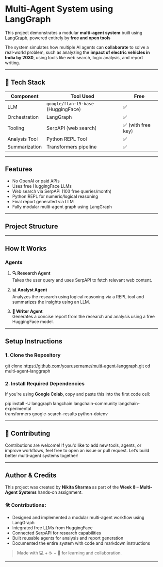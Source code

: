 #  Multi-Agent System using LangGraph 

This project demonstrates a modular **multi-agent system** built using [LangGraph](https://github.com/langchain-ai/langgraph), powered entirely by **free and open tools** 

The system simulates how multiple AI agents can **collaborate** to solve a real-world problem, such as analyzing the **impact of electric vehicles in India by 2030**, using tools like web search, logic analysis, and report writing.

---

## 🔧 Tech Stack

| Component         | Tool Used                          | Free |
|------------------|-------------------------------------|------|
| LLM              | `google/flan-t5-base` (HuggingFace) | ✅   |
| Orchestration    | LangGraph                           | ✅   |
| Tooling          | SerpAPI (web search)                | ✅ (with free key) |
| Analysis Tool    | Python REPL Tool                    | ✅   |
| Summarization    | Transformers pipeline               | ✅   |

---

##  Features

-  No OpenAI or paid APIs
-  Uses free HuggingFace LLMs
-  Web search via SerpAPI (100 free queries/month)
-  Python REPL for numeric/logical reasoning
-  Final report generated via LLM
-  Fully modular multi-agent graph using LangGraph

---

## Project Structure

---

##  How It Works

###  Agents

1. **🔍 Research Agent**  
   Takes the user query and uses SerpAPI to fetch relevant web content.

2. **📊 Analyst Agent**  
   Analyzes the research using logical reasoning via a REPL tool and summarizes the insights using an LLM.

3. **📝 Writer Agent**  
   Generates a concise report from the research and analysis using a free HuggingFace model.

---

##  Setup Instructions

### 1. Clone the Repository

git clone https://github.com/yourusername/multi-agent-langgraph.git
cd multi-agent-langgraph

### 2. Install Required Dependencies

If you're using **Google Colab**, copy and paste this into the first code cell:

pip install -U langgraph langchain langchain-community langchain-experimental \
transformers google-search-results python-dotenv

---

## 🤝 Contributing

Contributions are welcome! If you'd like to add new tools, agents, or improve workflows, feel free to open an issue or pull request. Let’s build better multi-agent systems together!

---

##  Author & Credits

This project was created by **Nikita Sharma** as part of the **Week 8 – Multi-Agent Systems** hands-on assignment.

### 🛠️ Contributions:
- Designed and implemented a modular multi-agent workflow using LangGraph
- Integrated free LLMs from HuggingFace
- Connected SerpAPI for research capabilities
- Built reusable agents for analysis and report generation
- Documented the entire system with code and markdown instructions

> Made with 💻 + ☕ + 🧠 for learning and collaboration.

---

